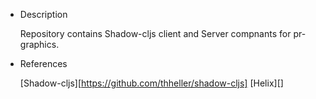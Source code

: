 * Description
  
  Repository contains Shadow-cljs client and Server compnants for pr-graphics.

* References

  [Shadow-cljs][https://github.com/thheller/shadow-cljs]
[Helix][]
